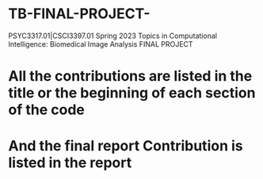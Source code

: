 # TB-FINAL-PROJECT-
PSYC3317.01|CSCI3397.01 Spring 2023 Topics in Computational Intelligence: Biomedical Image Analysis FINAL PROJECT
# All the contributions are listed in the title or the beginning of each section of the code
# And the final report Contribution is listed in the report
